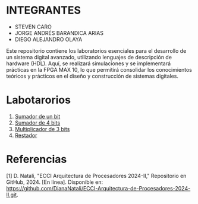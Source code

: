 # INTEGRANTES
* STEVEN CARO
* JORGE ANDRÉS BARANDICA ARIAS
* DIEGO ALEJANDRO OLAYA
  
Este repositorio contiene los laboratorios esenciales para el desarrollo de un sistema digital avanzado, utilizando lenguajes de descripción de hardware (HDL). Aquí, se realizará simulaciones y se implementará prácticas en la FPGA MAX 10, lo que permitirá consolidar los conocimientos teóricos y prácticos en el diseño y construcción de sistemas digitales.

# Labotarorios

1. [Sumador de un bit](sum1b/readme.md)
2. [Sumador de 4 bits](sum4b/readme.md)
3. [Multiplicador de 3 bits](multiplicador/readme.md)
4. [Restador](Restador/readme.md)

# Referencias

[1] D. Natali, "ECCI Arquitectura de Procesadores 2024-II," Repositorio en GitHub, 2024. [En línea]. Disponible en: https://github.com/DianaNatali/ECCI-Arquitectura-de-Procesadores-2024-II.git.
